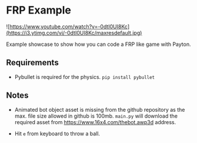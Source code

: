 # FRP Example

![https://www.youtube.com/watch?v=-0dtI0UI8Kc](https://i3.ytimg.com/vi/-0dtI0UI8Kc/maxresdefault.jpg) 

Example showcase to show how you can code a FRP like game with Payton.

## Requirements

* Pybullet is required for the physics. `pip install pybullet`

## Notes

* Animated bot object asset is missing from the github repository as the max.
file size allowed in github is 100mb. `main.py` will download the required
asset from https://www.16x4.com/thebot.awp3d address.

* Hit `e` from keyboard to throw a ball.
